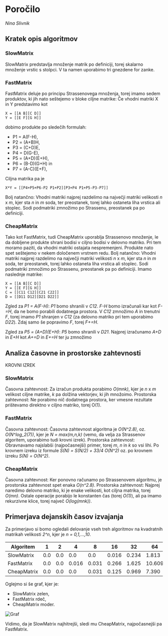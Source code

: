 ﻿# Poročilo

*Nina Slivnik*

## Kratek opis algoritmov
### SlowMatrix
SlowMatrix predstavlja množenje matrik po definiciji, torej skalarno množenje vrstic s stolpci. V ta namen uporabimo tri gnezdene for zanke.
### FastMatrix
FastMatrix deluje po principu Strassenovega množenja, torej imamo sedem produktov, ki jih nato seštejemo v bloke ciljne matrike:
Če vhodni matriki X in Y predstavimo kot

```
X = [[A B][C D]]
Y = [[E F][G H]]
```

dobimo produkte po sledečih formulah:

* P1 = A(F-H),
* P2 = (A+B)H,
* P3 = (C+D)E,
* P4 = D(G-E),
* P5 = (A+D)(E+H),
* P6 = (B-D)(G+H) in
* P7 = (A-C)(E+F),

Ciljna matrika pa je

```
X*Y = [[P4+P5+P6-P2 P1+P2][P3+P4 P1+P5-P3-P7]]
```

Bolj natančno: Vhodni matriki najprej razdelimo na največji matriki velikosti *n* x *m*, kjer sta *n* in *m* soda, ter preostanek, torej lahko ostaneta liha vrstica ali stoplec.
Sodi podmatriki zmnožimo po Strassenu, preostanek pa po definiciji.
### CheapMatrix
Tako kot FastMatrix, tudi CheapMatrix uporablja Strassenovo množenje, le da dobljene produkte shrani bodisi v ciljno bodisi v delovno matriko. Pri tem moramo paziti, da vhodni matriki ostajata nespremenjeni.
Produkte nato spet seštejemo v nekem določenem vrstnem redu.
Bolj natančno: Vhodni matriki najprej razdelimo na največji matriki velikosti *n* x *m*, kjer sta *n* in *m* soda, ter preostanek, torej lahko ostaneta liha vrstica ali stoplec.
Sodi podmatriki zmnožimo po Strassenu, preostanek pa po definiciji.
Imamo naslednje matrike:

```
X = [[A B][C D]]
Y = [[E F][G H]]
C = [[C11 C12][C21 C22]]
D = [[D11 D12][D21 D22]]
```


Zgled za *P1 = A(F-H)*:
*P1* bomo shranili v *C12*.
*F-H* bomo izračunali kar kot *F-=H*, da ne bomo porabili dodatnega prostora.
V *C12* zmnožimo *A* in trenutni *F*, torej imamo *P1* shranjen v *C12* (za delovno matriko pri tem uporabimo *D22*).
Zdaj samo še popravimo *F*, torej *F+=H*.

Zgled za *P5 = (A+D)(E+H)*:
*P5* bomo shranili v *D21*.
Najprej izračunamo *A+D* in *E+H* kot *A+=D* in *E+=H* ter ju zmnožimo 



## Analiza časovne in prostorske zahtevnosti
KROVNI IZREK
### SlowMatrix
Časovna zahtevnost: Za izračun produkta porabimo *O(mnk)*, kjer je *n* x *m* velikost ciljne matrike, *k* pa dolžina vektorjev, ki jih množoimo.
Prostorska zahtevnost: Ne porabimo nič dodatnega prostora, ker vmesne rezultate prištevamo direktno v ciljno matriko, torej O(1). 
### FastMatrix
Časovna zahtevnost: Časovna zahtevnost algoritma je *O(N^2.8)*, oz. *O(N^log_2(7))*, kjer je *N = max(m,n,k)* (vemo, da velja za Strassenov algoritem, uporabimo tudi krovni izrek).
Prostorska zahtevnost: Obravnavamo najslabši (najpočasnejši) primer, torej *m*, *n* in *k* so vsi lihi. Po krovnem izreku iz formule *S(N) = S(N/2) + 33/4 O(N^2)* oz. po krovnem izreku *S(N) = O(N^2)*.
### CheapMatrix
Časovna zahtevnost: Ker ponovno računamo po Strassenovem algoritmu, je prostorska zahtevnost spet enaka *O(n^2.8)*.
Prostorska zahtevnost: Najprej naredimo delovno matriko, ki je enake velikosti, kot ciljna matrika, torej *O(mn)*. Ostale operacije porabijo le konstanten čas (torej *O(1)*), ali pa imamo rekurzivne klice, torej največ *O(log(mnk))*.

## Primerjava dejanskih časov izvajanja
Za primerjavo si bomo ogledali delovanje vseh treh algoritmov na kvadratnih matrikah velikosti *2^n*, kjer je *n = 0,1,...,10*.


| Algoritem   | 1   | 2   | 4     | 8     | 16    | 32    | 64     | 128    | 256     | 512      |
|-------------|-----|-----|-------|-------|-------|-------|--------|--------|---------|----------|
| SlowMatrix  | 0.0 | 0.0 | 0.0   | 0.0   | 0.016 | 0.234 | 1.813  | 17.469 | 189.313 | 2080.521 |
| FastMatrix  | 0.0 | 0.0 | 0.016 | 0.031 | 0.266 | 1.625 | 10.609 | 76.578 | 507.703 | 3556.875 |
| CheapMatrix | 0.0 | 0.0 | 0.0   | 0.031 | 0.125 | 0.969 | 7.390  | 53.406 | 338.516 | 2600.891 |


Oglejmo si še graf, kjer je:
* SlowMatrix zelen,
* FastMatrix rdeč,
* CheapMatrix moder.

![Graf](https://github.com/SlivnikN/PSA1/tree/master/naloge/2016/dn1/matrix/NinaSlivnik/graf.png)

Vidimo, da je SlowMatrix najhitrejši, sledi mu CheapMatrix, najpočasnejši pa FastMatrix.




